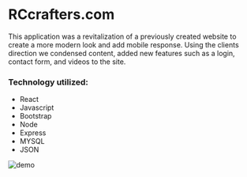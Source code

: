 # RCcrafters.com

This application was a revitalization of a previously created website to create a more modern look and add mobile response. Using the clients direction we condensed content, added new features such as a login, contact form, and videos to the site. 

### Technology utilized:
* React
* Javascript
* Bootstrap
* Node
* Express
* MYSQL
* JSON

![demo](recrafter.gif)
